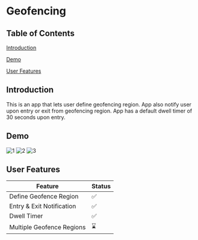 # Geofencing

## Table of Contents  
[Introduction](#introduction)

[Demo](#demo)

[User Features](#user-features)


## Introduction <a name="introduction"></a>
This is an app that lets user define geofencing region. App also notify user upon entry or exit from geofencing region. App has a default dwell timer of 30 seconds upon entry. 

## Demo <a name="demo"></a>
![1](https://github.com/abdurrehmanab92/Geofence/assets/34739938/499605de-8be1-4567-b318-13b90bafd24a)
![2](https://github.com/abdurrehmanab92/Geofence/assets/34739938/9f6e7247-e104-41fc-8838-e05d15a7c0f6)
![3](https://github.com/abdurrehmanab92/Geofence/assets/34739938/27690ab2-7219-44e6-9513-911e957ea825)

## User Features <a name="user-features"></a>
| Feature  | Status |
| ------------- | ------------- |
| Define Geofence Region  | ✅ |
| Entry & Exit Notification  | ✅ |
| Dwell Timer  | ✅ |
| Multiple Geofence Regions  | ⌛️ |


